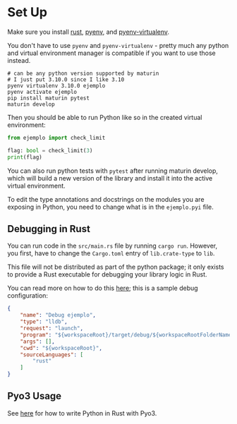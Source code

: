 # Set Up

Make sure you install [rust](https://www.rust-lang.org/tools/install),
[pyenv](https://github.com/pyenv/pyenv#installation), and
[pyenv-virtualenv](https://github.com/pyenv/pyenv-virtualenv#installation).

You don't have to use `pyenv` and `pyenv-virtualenv` - pretty much any
python and virtual environment manager is compatible if you want to use
those instead.

```shell
# can be any python version supported by maturin
# I just put 3.10.0 since I like 3.10
pyenv virtualenv 3.10.0 ejemplo
pyenv activate ejemplo
pip install maturin pytest
maturin develop
```

Then you should be able to run Python like so in the created virtual environment:

```python
from ejemplo import check_limit

flag: bool = check_limit(3)
print(flag)
```

You can also run python tests with `pytest` after running maturin develop, which
will build a new version of the library and install it into the active
virtual environment.

To edit the type annotations and docstrings on the modules you are exposing in
Python, you need to change what is in the `ejemplo.pyi` file.

## Debugging in Rust

You can run code in the `src/main.rs` file by running `cargo run`.
However, you first, have to change the `Cargo.toml` entry of `lib.crate-type` to
`lib`.

This file will not be distributed as part of the python package; it only exists
to provide a Rust executable for debugging your library logic in Rust.

You can read more on how to do this 
[here](https://code.visualstudio.com/docs/languages/rust#_debugging); this is a 
sample debug configuration:

```JSON
{
    "name": "Debug ejemplo",
    "type": "lldb",
    "request": "launch",
    "program": "${workspaceRoot}/target/debug/${workspaceRootFolderName}",
    "args": [],
    "cwd": "${workspaceRoot}",
    "sourceLanguages": [
        "rust"
    ]
}
```

## Pyo3 Usage

See [here](https://pyo3.rs/v0.20.2/) for how to write Python in Rust with Pyo3.
